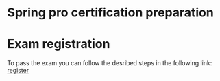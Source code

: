 # Spring pro certification preparation

# Exam registration
To pass the exam you can follow the desribed steps in the following link: [register](https://www.vmware.com/learning/certification/spring-pro-develop-exam.html)
